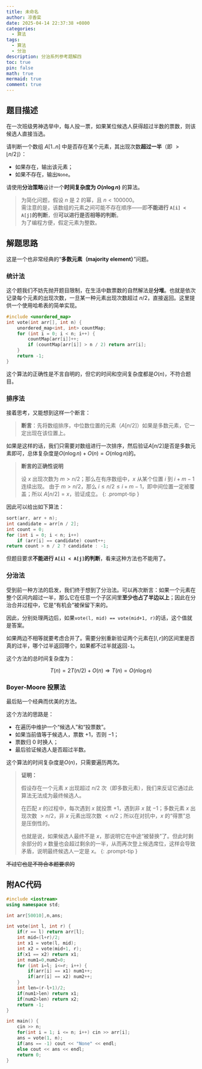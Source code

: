 ```yaml
---
title: 未命名
author: 凉香栾
date: 2025-04-14 22:37:38 +0800
categories:
  - 算法
tags:
  - 算法
  - 分治
description: 分治系列参考题解四
toc: true
pin: false
math: true
mermaid: true
comment: true
---
```

## 题目描述

在一次班级男神选举中，每人投一票，如果某位候选人获得超过半数的票数，则该候选人直接当选。

请判断一个数组 $A[1..n]$ 中是否存在某个元素，其出现次数**超过一半**（即 $> \lfloor n/2 \rfloor$）：

- 如果存在，输出该元素；
- 如果不存在，输出`None`。

请使用**分治策略**设计一个**时间复杂度为 $O(n \log n)$** 的算法。

> 为简化问题，假设 $n$ 是 $2$ 的幂，且 $n < 100000$。  
> 需注意的是，该数组的元素之间可能不存在顺序——即**不能进行 `A[i] < A[j]`的判断**，但**可以进行是否相等的判断**。  
> 为了编程方便，假定元素为整数。  


## 解题思路

这是一个也非常经典的“**多数元素（majority element）**”问题。

### 统计法

这个题我们不妨先抛开题目限制，在生活中数票数的自然解法是**分堆**。也就是依次记录每个元素的出现次数，一旦某一种元素出现次数超过 $n/2$，直接返回。这里提供一个使用哈希表的简单实现。

```cpp
#include <unordered_map>
int vote(int arr[], int n) {
    unordered_map<int, int> countMap;
    for (int i = 0; i < n; i++) {
        countMap[arr[i]]++;
        if (countMap[arr[i]] > n / 2) return arr[i];
    }
    return -1;
}
```

这个算法的正确性是不言自明的，但它的时间和空间复杂度都是$O(n)$，不符合题目。

### 排序法

接着思考，又能想到这样一个断言：

> **断言**：先将数组排序，中位数位置的元素（$A[n/2]$）如果是多数元素，它一定出现在该位置上。

如果是这样的话，我们只需要对数组进行一次排序，然后验证$A[n/2]$是否是多数元素即可，总体复杂度是$O(n\log n)+O(n) = O(n \log n)$的。

> **断言的正确性说明**
> 
> 设 $x$ 出现次数为 $m > n/2$；那么在有序数组中，$x$ 从某个位置 $i$ 到 $i + m - 1$ 连续出现。
> 由于 $m > n/2$，那么 $i \leq n/2 \leq i + m - 1$，即中间位置一定被覆盖；所以 $A[n/2] = x$，验证成立。
{: .prompt-tip }

因此可以给出如下算法：

```cpp
sort(arr, arr + n);
int candidate = arr[n / 2];
int count = 0;
for (int i = 0; i < n; i++)
    if (arr[i] == candidate) count++;
return count > n / 2 ? candidate : -1;
```

但题目要求**不能进行 `A[i] < A[j]`的判断**，看来这种方法也不能用了。

### 分治法

受到前一种方法的启发，我们终于想到了分治法。可以再次断言：如果一个元素在整个区间内超过一半，那么它在任意一个子区间里**至少也占了半边以上**；因此在分治合并过程中，它是“有机会”被保留下来的。

因此，分别处理两边后，如果`vote(l, mid) == vote(mid+1, r)`的话，这个值就是答案。

如果两边不相等就要考虑合并了。需要分别重新验证两个元素在$[l,r]$的区间里是否真的过半，哪个过半返回哪个，如果都不过半就返回`-1`。

这个方法的总时间复杂度为：

$$
T(n) = 2T(n/2) + O(n) \Rightarrow T(n) = O(n \log n)
$$


### Boyer-Moore 投票法

最后贴一个经典而优美的方法。

这个方法的思路是：
- 在遍历中维护一个“候选人”和“投票数”。
- 如果当前值等于候选人，票数 $+1$，否则 $-1$；
- 票数归 $0$ 时换人； 
- 最后验证候选人是否超过半数。

这个算法的时间复杂度是$O(n)$，只需要遍历两次。

> **证明：**
> 
> 假设存在一个元素 $x$ 出现超过 $n/2$ 次（即多数元素），我们来反证它通过此算法无法成为最终候选人。
> 
> 在匹配 $x$ 的过程中，每次遇到 $x$ 就投票 $+1$，遇到非 $x$ 就 $-1$；多数元素 $x$ 出现次数 $> n/2$，非 $x$ 元素出现次数 $< n/2$；所以在对抗中，$x$ 的“得票”总是压倒性的。
> 
> 也就是说，如果候选人最终不是 $x$，那说明它在中途“被替换”了。但此时剩余部分的 $x$ 数量也会超过剩余的一半，从而再次登上候选席位，这样会导致矛盾，说明最终候选人一定是 $x$。
{: .prompt-tip }    

~~不过它也是不符合本题要求的~~

## 附AC代码

```cpp
#include <iostream>
using namespace std;

int arr[50010],n,ans;

int vote(int l, int r) {
    if(r == l) return arr[l];
    int mid=(l+r)/2;
    int x1 = vote(l, mid);
    int x2 = vote(mid+1, r);
    if(x1 == x2) return x1;
    int num1=0,num2=0;
    for (int i=l; i<=r; i++) {
        if(arr[i] == x1) num1++;
        if(arr[i] == x2) num2++;
    }
    int len=(r-l+1)/2;
    if(num1>len) return x1;
    if(num2>len) return x2;
    return -1;
}

int main() {
    cin >> n;
    for(int i = 1; i <= n; i++) cin >> arr[i];
    ans = vote(1, n);
    if(ans == -1) cout << "None" << endl;
    else cout << ans << endl;
    return 0;
}

```

